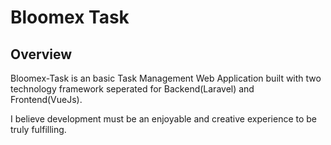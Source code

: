 # Bloomex Task

## Overview

Bloomex-Task is an basic Task Management Web Application built with two technology framework seperated for Backend(Laravel) and Frontend(VueJs).

I believe development must be an enjoyable and creative experience to be truly fulfilling.